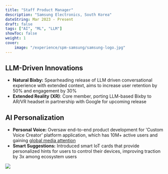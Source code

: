 ```yaml
---
title: "Staff Product Manager"
description: "Samsung Electronics, South Korea"
dateString: Mar 2023 - Present
draft: false
tags: ["AI", "ML", "LLM"]
showToc: false
weight: 1
cover:
    image: "/experience/spm-samsung/samsung-logo.jpg"
--- 
```

## LLM-Driven Innovations
- **Natural Bixby:** Spearheading release of LLM driven conversational experience with extended context, aims to increase user retention by 50% and engagement by 30%
- **Extended Reality (XR)**: Core member, porting LLM-based Bixby to AR/VR headset in partnership with Google for upcoming release

## AI Personalization
- **Personal Voice:** Oversaw end-to-end product development for 'Custom Voice Creator' platform application, which has 10M+ active users and gaining [global media attention](https://timesofindia.indiatimes.com/gadgets-news/samsungs-bixby-can-now-be-your-new-personal-voice-clone-to-annoy-spammers/articleshow/103364266.cms)
- **Smart Suggestions:** Introduced smart IoT cards that provide personalized hints for users to control their devices, improving traction by 3x among ecosystem users

![](/experience/spm-samsung/img1.jpg#center)
